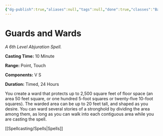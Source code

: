 ```yaml
---
{"dg-publish":true,"aliases":null,"tags":null,"done":true,"classes":"Bard, Wizard,","spellLevel":6,"school":"Abjuration","source":"PHB","permalink":"/spells/guards-and-wards/","dgHomeLink":false,"dgPassFrontmatter":true}
---
```


# Guards and Wards
*A 6th Level Abjuration Spell.*

**Casting Time:** 10 Minute

**Range:** Point, Touch

**Components:** V S 

**Duration:** Timed, 24 Hours

You create a ward that protects up to 2,500 square feet of floor space (an area 50 feet square, or one hundred 5-foot squares or twenty-five 10-foot squares). The warded area can be up to 20 feet tall, and shaped as you desire. You can ward several stories of a stronghold by dividing the area among them, as long as you can walk into each contiguous area while you are casting the spell.

[[Spellcasting/Spells|Spells]]
